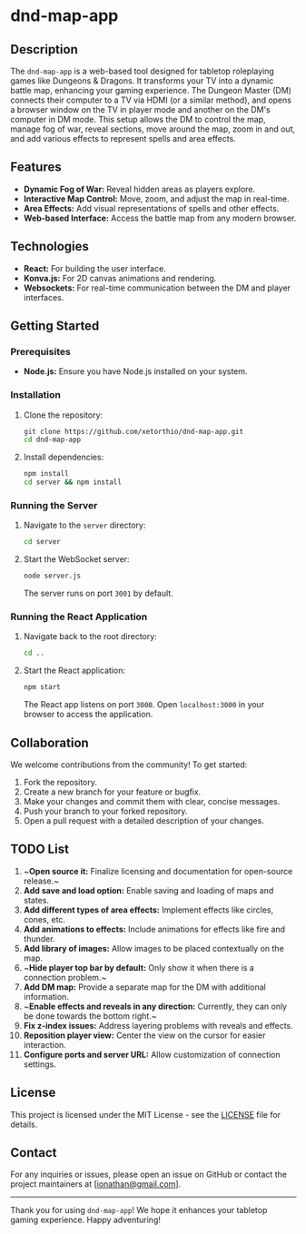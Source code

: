 # dnd-map-app

## Description

The `dnd-map-app` is a web-based tool designed for tabletop roleplaying games like Dungeons & Dragons. It transforms your TV into a dynamic battle map, enhancing your gaming experience. The Dungeon Master (DM) connects their computer to a TV via HDMI (or a similar method), and opens a browser window on the TV in player mode and another on the DM's computer in DM mode. This setup allows the DM to control the map, manage fog of war, reveal sections, move around the map, zoom in and out, and add various effects to represent spells and area effects.

## Features

- **Dynamic Fog of War:** Reveal hidden areas as players explore.
- **Interactive Map Control:** Move, zoom, and adjust the map in real-time.
- **Area Effects:** Add visual representations of spells and other effects.
- **Web-based Interface:** Access the battle map from any modern browser.

## Technologies

- **React:** For building the user interface.
- **Konva.js:** For 2D canvas animations and rendering.
- **Websockets:** For real-time communication between the DM and player interfaces.

## Getting Started

### Prerequisites

- **Node.js:** Ensure you have Node.js installed on your system.

### Installation

1. Clone the repository:
   ```bash
   git clone https://github.com/xetorthio/dnd-map-app.git
   cd dnd-map-app
   ```

2. Install dependencies:
   ```bash
   npm install
   cd server && npm install
   ```

### Running the Server

1. Navigate to the `server` directory:
   ```bash
   cd server
   ```

2. Start the WebSocket server:
   ```bash
   node server.js
   ```

   The server runs on port `3001` by default.

### Running the React Application

1. Navigate back to the root directory:
   ```bash
   cd ..
   ```

2. Start the React application:
   ```bash
   npm start
   ```

   The React app listens on port `3000`. Open `localhost:3000` in your browser to access the application.

## Collaboration

We welcome contributions from the community! To get started:

1. Fork the repository.
2. Create a new branch for your feature or bugfix.
3. Make your changes and commit them with clear, concise messages.
4. Push your branch to your forked repository.
5. Open a pull request with a detailed description of your changes.

## TODO List

1. ~**Open source it:** Finalize licensing and documentation for open-source release.~
2. **Add save and load option:** Enable saving and loading of maps and states.
3. **Add different types of area effects:** Implement effects like circles, cones, etc.
4. **Add animations to effects:** Include animations for effects like fire and thunder.
5. **Add library of images:** Allow images to be placed contextually on the map.
6. ~**Hide player top bar by default:** Only show it when there is a connection problem.~
7. **Add DM map:** Provide a separate map for the DM with additional information.
8. ~**Enable effects and reveals in any direction:** Currently, they can only be done towards the bottom right.~
9. **Fix z-index issues:** Address layering problems with reveals and effects.
10. **Reposition player view:** Center the view on the cursor for easier interaction.
11. **Configure ports and server URL:** Allow customization of connection settings.

## License

This project is licensed under the MIT License - see the [LICENSE](LICENSE) file for details.

## Contact

For any inquiries or issues, please open an issue on GitHub or contact the project maintainers at [ionathan@gmail.com].

---

Thank you for using `dnd-map-app`! We hope it enhances your tabletop gaming experience. Happy adventuring!
